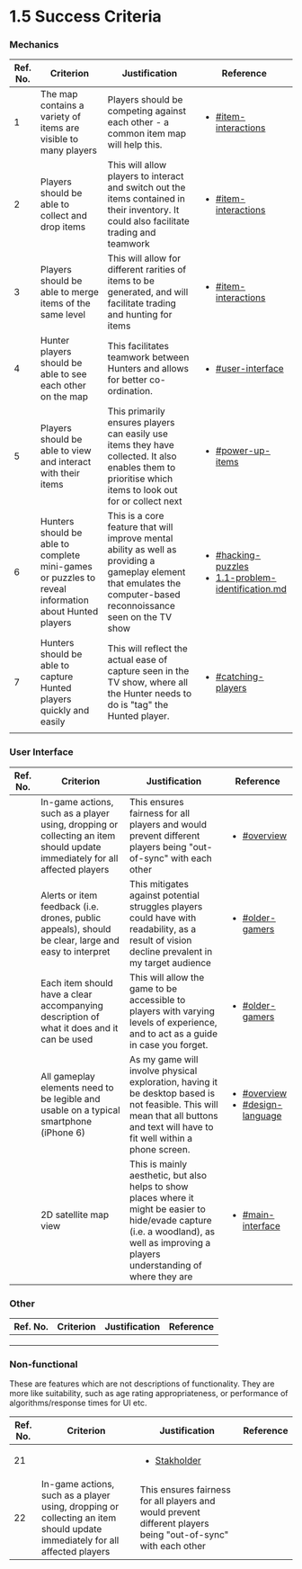 # 1.5 Success Criteria

### Mechanics

| Ref. No. | Criterion                                                                                           | Justification                                                                                                                                                       | Reference                                                                                                                                                                                                                     |
| -------- | --------------------------------------------------------------------------------------------------- | ------------------------------------------------------------------------------------------------------------------------------------------------------------------- | ----------------------------------------------------------------------------------------------------------------------------------------------------------------------------------------------------------------------------- |
| 1        | The map contains a variety of items are visible to many players                                     | Players should be competing against each other - a common item map will help this.                                                                                  | <ul><li><a data-mention href="1.4a-features-of-the-proposed-solution.md#item-interactions">#item-interactions</a>                                                         </li></ul>                                          |
| 2        | Players should be able to collect and drop items                                                    | This will allow players to interact and switch out the items contained in their inventory. It could also facilitate trading and teamwork                            | <ul><li><a data-mention href="1.4a-features-of-the-proposed-solution.md#item-interactions">#item-interactions</a></li></ul><p></p>                                                                                            |
| 3        | Players should be able to merge items of the same level                                             | This will allow for different rarities of items to be generated, and will facilitate trading and hunting for items                                                  | <ul><li><a data-mention href="1.4a-features-of-the-proposed-solution.md#item-interactions">#item-interactions</a></li></ul>                                                                                                   |
| 4        | Hunter players should be able to see each other on the map                                          | This facilitates teamwork between Hunters and allows for better co-ordination.                                                                                      | <ul><li><a data-mention href="1.4a-features-of-the-proposed-solution.md#user-interface">#user-interface</a></li></ul>                                                                                                         |
| 5        | Players should be able to view and interact with their items                                        | This primarily ensures players can easily use items they have collected. It also enables them to prioritise which items to look out for or collect next             | <ul><li><a data-mention href="1.4a-features-of-the-proposed-solution.md#power-up-items">#power-up-items</a></li></ul>                                                                                                         |
| 6        | Hunters should be able to complete mini-games or puzzles to reveal information about Hunted players | This is a core feature that will improve mental ability as well as providing a gameplay element that emulates the computer-based reconnoissance seen on the TV show | <ul><li><a data-mention href="1.4a-features-of-the-proposed-solution.md#hacking-puzzles">#hacking-puzzles</a></li><li><a data-mention href="1.1-problem-identification.md">1.1-problem-identification.md</a></li></ul><p></p> |
| 7        | Hunters should be able to capture Hunted players quickly and easily                                 | This will reflect the actual ease of capture seen in the TV show, where all the Hunter needs to do is "tag" the Hunted player.                                      | <ul><li><a data-mention href="1.4a-features-of-the-proposed-solution.md#catching-players">#catching-players</a></li></ul>                                                                                                     |
|          |                                                                                                     |                                                                                                                                                                     |                                                                                                                                                                                                                               |

### User Interface

| Ref. No. | Criterion                                                                                                                  | Justification                                                                                                                                                                            | Reference                                                                                                                                                                                                               |
| -------- | -------------------------------------------------------------------------------------------------------------------------- | ---------------------------------------------------------------------------------------------------------------------------------------------------------------------------------------- | ----------------------------------------------------------------------------------------------------------------------------------------------------------------------------------------------------------------------- |
|          | In-game actions, such as a player using, dropping or collecting an item should update immediately for all affected players | This ensures fairness for all players and would prevent different players being "out-of-sync" with each other                                                                            | <ul><li><a data-mention href="1.4a-features-of-the-proposed-solution.md#overview">#overview</a></li></ul>                                                                                                               |
|          | Alerts or item feedback (i.e. drones, public appeals), should be clear, large and easy to interpret                        | This mitigates against potential struggles players could have with readability, as a result of vision decline prevalent in my target audience                                            | <ul><li><a data-mention href="1.2-stakeholders.md#older-gamers">#older-gamers</a></li></ul>                                                                                                                             |
|          | Each item should have a clear accompanying description of what it does and it can be used                                  | This will allow the game to be accessible to players with varying levels of experience, and to act as a guide in case you forget.                                                        | <ul><li><a data-mention href="1.2-stakeholders.md#older-gamers">#older-gamers</a></li></ul><p></p>                                                                                                                      |
|          | All gameplay elements need to be legible and usable on a typical smartphone (iPhone 6)                                     | As my game will involve physical exploration, having it be desktop based is not feasible. This will mean that all buttons and text will have to fit well within a phone screen.          | <ul><li><a data-mention href="1.4a-features-of-the-proposed-solution.md#overview">#overview</a></li><li><a data-mention href="1.4a-features-of-the-proposed-solution.md#design-language">#design-language</a></li></ul> |
|          | 2D satellite map view                                                                                                      | This is mainly aesthetic, but also helps to show places where it might be easier to hide/evade capture (i.e. a woodland), as well as improving a players understanding of where they are | <ul><li><a data-mention href="1.4a-features-of-the-proposed-solution.md#main-interface">#main-interface</a></li></ul>                                                                                                   |

### Other

| Ref. No. | Criterion | Justification | Reference |
| -------- | --------- | ------------- | --------- |
|          |           |               |           |
|          |           |               |           |
|          |           |               |           |

### Non-functional

These are features which are not descriptions of functionality. They are more like suitability, such as age rating appropriateness, or performance of algorithms/response times for UI etc.

| Ref. No. | Criterion                                                                                                                  | Justification                                                                                                 | Reference |
| -------- | -------------------------------------------------------------------------------------------------------------------------- | ------------------------------------------------------------------------------------------------------------- | --------- |
| 21       |                                                                                                                            | <ul><li><a href="1.2-stakeholders.md">Stakholder</a></li></ul>                                                |           |
| 22       | In-game actions, such as a player using, dropping or collecting an item should update immediately for all affected players | This ensures fairness for all players and would prevent different players being "out-of-sync" with each other |           |
